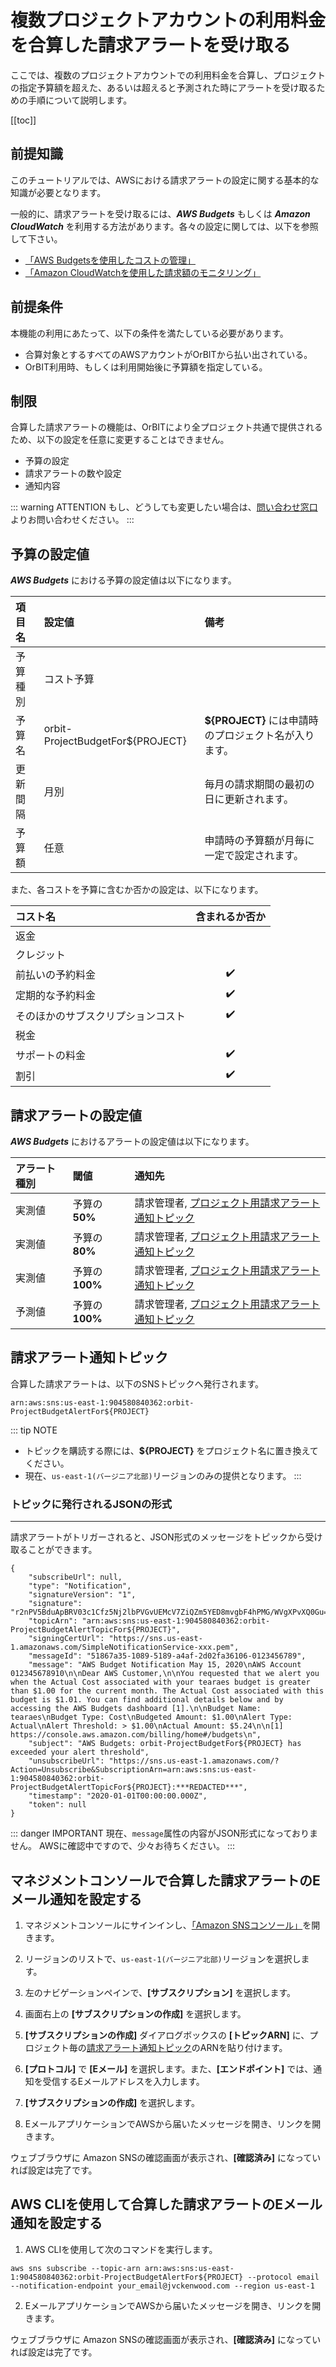 # 複数プロジェクトアカウントの利用料金を合算した請求アラートを受け取る

ここでは、複数のプロジェクトアカウントでの利用料金を合算し、プロジェクトの指定予算額を超えた、あるいは超えると予測された時にアラートを受け取るための手順について説明します。

[[toc]]

## 前提知識
このチュートリアルでは、AWSにおける請求アラートの設定に関する基本的な知識が必要となります。

一般的に、請求アラートを受け取るには、***AWS Budgets*** もしくは ***Amazon CloudWatch*** を利用する方法があります。各々の設定に関しては、以下を参照して下さい。
- [「AWS Budgetsを使用したコストの管理」](https://docs.aws.amazon.com/ja_jp/awsaccountbilling/latest/aboutv2/budgets-managing-costs.html)
- [「Amazon CloudWatchを使用した請求額のモニタリング」](https://docs.aws.amazon.com/ja_jp/AmazonCloudWatch/latest/monitoring/monitor_estimated_charges_with_cloudwatch.html)

## 前提条件
本機能の利用にあたって、以下の条件を満たしている必要があります。

- 合算対象とするすべてのAWSアカウントがOrBITから払い出されている。
- OrBIT利用時、もしくは利用開始後に予算額を指定している。

## 制限
合算した請求アラートの機能は、OrBITにより全プロジェクト共通で提供されるため、以下の設定を任意に変更することはできません。
- 予算の設定
- 請求アラートの数や設定
- 通知内容

::: warning ATTENTION
もし、どうしても変更したい場合は、[問い合わせ窓口](/support/contact)よりお問い合わせください。
:::

## 予算の設定値
***AWS Budgets*** における予算の設定値は以下になります。

| 項目名 | 設定値 | 備考 |
| :--- | :--- | :--- |
| 予算種別 | コスト予算 | | 
| 予算名 | orbit-ProjectBudgetFor${PROJECT} | **${PROJECT}** には申請時のプロジェクト名が入ります。 |
| 更新間隔 | 月別 | 毎月の請求期間の最初の日に更新されます。 |
| 予算額 | 任意 | 申請時の予算額が月毎に一定で設定されます。 |

また、各コストを予算に含むか否かの設定は、以下になります。

| コスト名 | 含まれるか否か |
| :--- | :---: |
| 返金 |  | 
| クレジット |  |
| 前払いの予約料金 | :heavy_check_mark: |
| 定期的な予約料金 | :heavy_check_mark: |
| そのほかのサブスクリプションコスト | :heavy_check_mark: |
| 税金 | |
| サポートの料金 | :heavy_check_mark: |
| 割引 | :heavy_check_mark: |

## 請求アラートの設定値
***AWS Budgets*** におけるアラートの設定値は以下になります。

| アラート種別 | 閾値 | 通知先 |
| :--- | :--- | :--- |
| 実測値 | 予算の**50%** | 請求管理者, [プロジェクト用請求アラート通知トピック](#請求アラート通知トピック) |
| 実測値 | 予算の**80%** | 請求管理者, [プロジェクト用請求アラート通知トピック](#請求アラート通知トピック) |
| 実測値 | 予算の**100%** | 請求管理者, [プロジェクト用請求アラート通知トピック](#請求アラート通知トピック) |
| 予測値 | 予算の**100%** | 請求管理者, [プロジェクト用請求アラート通知トピック](#請求アラート通知トピック) |

## 請求アラート通知トピック
合算した請求アラートは、以下のSNSトピックへ発行されます。
```
arn:aws:sns:us-east-1:904580840362:orbit-ProjectBudgetAlertFor${PROJECT}
```
::: tip NOTE
- トピックを購読する際には、**${PROJECT}** をプロジェクト名に置き換えてください。
- 現在、`us-east-1(バージニア北部)`リージョンのみの提供となります。
:::

### トピックに発行されるJSONの形式
---
請求アラートがトリガーされると、JSON形式のメッセージをトピックから受け取ることができます。
``` js{9}
{
    "subscribeUrl": null,
    "type": "Notification",
    "signatureVersion": "1",
    "signature": "r2nPV5BduApBRV03c1Cfz5Nj2lbPVGvUEMcV7ZiQZm5YED8mvgbF4hPMG/WVgXPvXQ0Gu==",
    "topicArn": "arn:aws:sns:us-east-1:904580840362:orbit-ProjectBudgetAlertTopicFor${PROJECT}",
    "signingCertUrl": "https://sns.us-east-1.amazonaws.com/SimpleNotificationService-xxx.pem",
    "messageId": "51867a35-1089-5189-a4af-2d02fa36106-0123456789",
    "message": "AWS Budget Notification May 15, 2020\nAWS Account 012345678910\n\nDear AWS Customer,\n\nYou requested that we alert you when the Actual Cost associated with your tearaes budget is greater than $1.00 for the current month. The Actual Cost associated with this budget is $1.01. You can find additional details below and by accessing the AWS Budgets dashboard [1].\n\nBudget Name: tearaes\nBudget Type: Cost\nBudgeted Amount: $1.00\nAlert Type: Actual\nAlert Threshold: > $1.00\nActual Amount: $5.24\n\n[1] https://console.aws.amazon.com/billing/home#/budgets\n",
    "subject": "AWS Budgets: orbit-ProjectBudgetFor${PROJECT} has exceeded your alert threshold",
    "unsubscribeUrl": "https://sns.us-east-1.amazonaws.com/?Action=Unsubscribe&SubscriptionArn=arn:aws:sns:us-east-1:904580840362:orbit-ProjectBudgetAlertTopicFor${PROJECT}:***REDACTED***",
    "timestamp": "2020-01-01T00:00:00.000Z",
    "token": null
}
```

::: danger IMPORTANT
現在、`message`属性の内容がJSON形式になっておりません。
AWSに確認中ですので、少々お待ちください。
:::

## マネジメントコンソールで合算した請求アラートのEメール通知を設定する

1. マネジメントコンソールにサインインし、[「Amazon SNSコンソール」](https://console.aws.amazon.com/sns/v3/home)を開きます。

2. リージョンのリストで、`us-east-1(バージニア北部)`リージョンを選択します。

3. 左のナビゲーションペインで、**[サブスクリプション]** を選択します。

4. 画面右上の **[サブスクリプションの作成]** を選択します。

5. **[サブスクリプションの作成]** ダイアログボックスの **[トピックARN]** に、プロジェクト毎の[請求アラート通知トピック](#請求アラート通知トピック)のARNを貼り付けます。

6. **[プロトコル]** で **[Eメール]** を選択します。また、**[エンドポイント]** では、通知を受信するEメールアドレスを入力します。

7. **[サブスクリプションの作成]** を選択します。

8. EメールアプリケーションでAWSから届いたメッセージを開き、リンクを開きます。

ウェブブラウザに Amazon SNSの確認画面が表示され、**[確認済み]** になっていれば設定は完了です。

## AWS CLIを使用して合算した請求アラートのEメール通知を設定する

1. AWS CLIを使用して次のコマンドを実行します。

```
aws sns subscribe --topic-arn arn:aws:sns:us-east-1:904580840362:orbit-ProjectBudgetAlertFor${PROJECT} --protocol email --notification-endpoint your_email@jvckenwood.com --region us-east-1
```

2. EメールアプリケーションでAWSから届いたメッセージを開き、リンクを開きます。

ウェブブラウザに Amazon SNSの確認画面が表示され、**[確認済み]** になっていれば設定は完了です。

